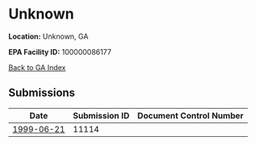 # Unknown

**Location:** Unknown, GA

**EPA Facility ID:** 100000086177

[Back to GA Index](../../index.md)

## Submissions

| Date | Submission ID | Document Control Number |
|------|--------------|-------------------------|
| [1999-06-21](submissions/11114.md) | 11114 |  |
